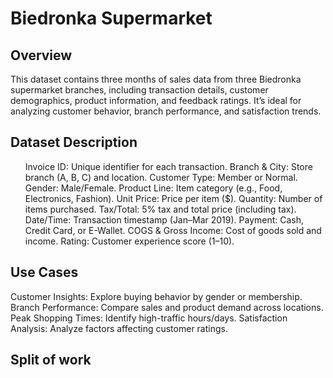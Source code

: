 # Biedronka Supermarket

## Overview
This dataset contains three months of sales data from three Biedronka supermarket branches, including transaction details, customer demographics, product information, and feedback ratings. It’s ideal for analyzing customer behavior, branch performance, and satisfaction trends.

## Dataset Description
<ul>Invoice ID: Unique identifier for each transaction.
Branch & City: Store branch (A, B, C) and location.
Customer Type: Member or Normal.
Gender: Male/Female.
Product Line: Item category (e.g., Food, Electronics, Fashion).
Unit Price: Price per item ($).
Quantity: Number of items purchased.
Tax/Total: 5% tax and total price (including tax).
Date/Time: Transaction timestamp (Jan–Mar 2019).
Payment: Cash, Credit Card, or E-Wallet.
COGS & Gross Income: Cost of goods sold and income.
Rating: Customer experience score (1–10). </ul>

## Use Cases
Customer Insights: Explore buying behavior by gender or membership.
Branch Performance: Compare sales and product demand across locations.
Peak Shopping Times: Identify high-traffic hours/days.
Satisfaction Analysis: Analyze factors affecting customer ratings.

## Split of work 
